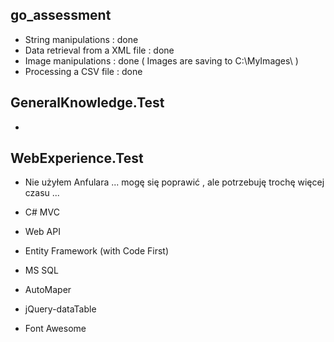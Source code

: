 ## go_assessment
* String manipulations : done
* Data retrieval from a XML file : done
* Image manipulations : done  ( Images are saving to C:\MyImages\ )
* Processing a CSV file : done

## GeneralKnowledge.Test

*

## WebExperience.Test

* Nie użyłem Anfulara ... mogę się poprawić , ale potrzebuję trochę więcej czasu ...

* C# MVC 
* Web API 
* Entity Framework (with Code First)
* MS SQL
* AutoMaper
* jQuery-dataTable
* Font Awesome

